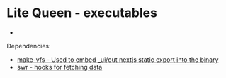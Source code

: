 # Lite Queen - executables

-


Dependencies:

- [make-vfs - Used to embed _ui/out nextjs static export into the binary](https://github.com/seveibar/make-vfs/tree/main)
- [swr - hooks for fetching data](https://swr.vercel.app/docs/getting-started)